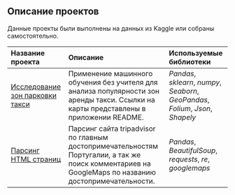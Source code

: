 ## Описание проектов

Данные проекты были выполнены на данных из Kaggle или собраны самостоятельно.

| Название проекта | Описание | Используемые библиотеки | 
| :---------------------- | :---------------------- | :---------------------- |
| [Исследование зон парковки такси](porto_taxi_project) | Применение машинного обучения без учителя для анализа популярности зон аренды такси. Ссылки на карты представлены в приложении README.| *Pandas*, *sklearn*, *numpy*, *Seaborn*, *GeoPandas*, *Folium*, *Json*, *Shapely* |
| [Парсинг HTML страниц](parser) | Парсинг сайта tripadvisor по главным достопримечательностям Португалии, а так же поиск комментариев на GoogleMaps по названию достопримечательности. | *Pandas*, *BeautifulSoup*, *requests*, *re*, *googlemaps* |

